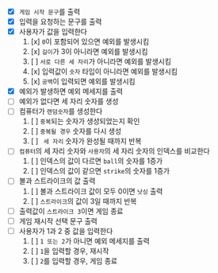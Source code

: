 - [x] `게임 시작 문구`를 출력
- [x] 입력을 요청하는 문구를 출력
- [x] 사용자가 값을 입력한다
    1. [x] `0`이 포함되어 있으면 예외를 발생시킴
    2. [x] `길이`가 3이 아니라면 예외를 발생시킴
    3. [ ] `서로 다른 세 자리`가 아니라면 예외를 발생시킴
    4. [x] 입력값이 `숫자` 타입이 아니라면 예외를 발생시킴
    5. [x] `공백`이 입력되면 예외를 발생시킴
- [x] 예외가 발생하면 예외 메세지를 출력
- [ ] 예외가 없다면 세 자리 숫자를 생성
- [ ] 컴퓨터가 `랜덤숫자`를 생성한다
    1. [ ] `중복`되는 숫자가 생성되었는지 확인
    2. [ ] `중복될 경우` 숫자를 다시 생성
    3. [ ] ` 세 자리` 숫자가 완성될 때까지 반복
- [ ] `컴퓨터`의 세 자리 숫자와 `사용자`의 세 자리 숫자의 인덱스를 비교한다
    1. [ ] 인덱스의 값이 다르면 `ball`의 숫자를 1증가
    2. [ ] 인덱스의 값이 같으면 `strike`의 숫자를 1증가
- [ ] 볼과 스트라이크의 값 출력
    1. [ ] 볼과 스트라이크 값이 모두 0이면 `낫싱` 출력
    2. [ ] `스트라이크`의 값이 3일 때까지 반복
- [ ] 출력값이 `스트라이크 3`이면 게임 종료
- [ ] 게임 재시작 선택 문구 출력
- [ ] 사용자가 1과 2 중 값을 입력한다
    1. [ ] `1 또는 2`가 아니면 예외 메세지를 출력
    2. [ ] `1`을 입력할 경우, 재시작
    3. [ ] `2`를 입력할 경우, 게임 종료